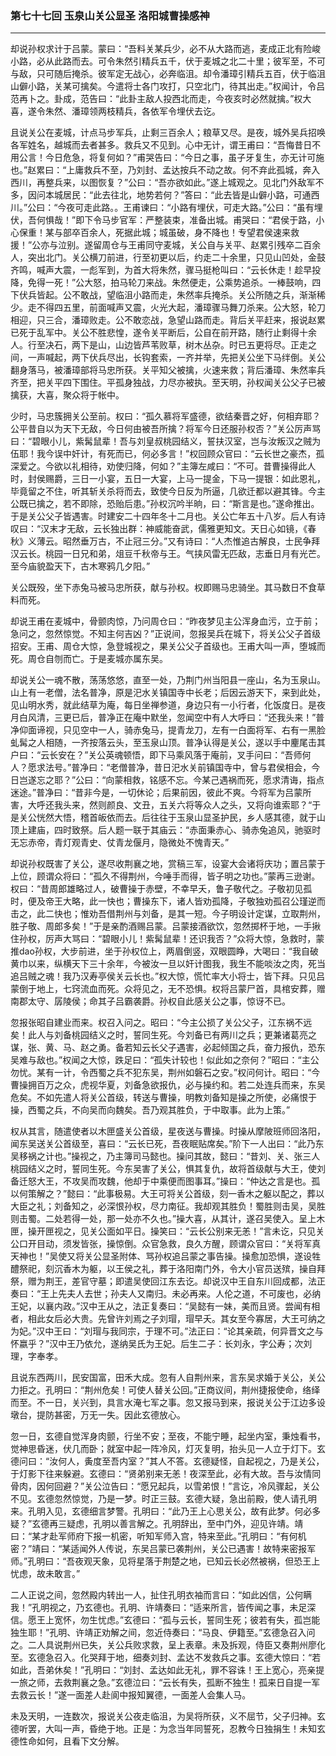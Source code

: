 ### 第七十七回 玉泉山关公显圣 洛阳城曹操感神
---

却说孙权求计于吕蒙。蒙曰：“吾料关某兵少，必不从大路而逃，麦成正北有险峻小路，必从此路而去。可令朱然引精兵五千，伏于麦城之北二十里；彼军至，不可与敌，只可随后掩杀。彼军定无战心，必奔临沮。却令潘璋引精兵五百，伏于临沮山僻小路，关某可擒矣。今遣将士各门攻打，只空北门，待其出走。”权闻计，令吕范再卜之。卦成，范告曰：“此卦主敌人投西北而走，今夜亥时必然就擒。”权大喜，遂令朱然、潘璋领两枝精兵，各依军令埋伏去讫。  

且说关公在麦城，计点马步军兵，止剩三百余人；粮草又尽。是夜，城外吴兵招唤各军姓名，越城而去者甚多。救兵又不见到。心中无计，谓王甫曰：“吾悔昔日不用公言！今日危急，将复何如？”甫哭告曰：“今日之事，虽子牙复生，亦无计可施也。”赵累曰：“上庸救兵不至，乃刘封、孟达按兵不动之故。何不弃此孤城，奔入西川，再整兵来，以图恢复？”公曰：“吾亦欲如此。”遂上城观之。见北门外敌军不多，因问本城居民：“此去往北，地势若何？”答曰：“此去皆是山僻小路，可通西川。”公曰：“今夜可走此路。。王甫谏曰：“小路有埋伏，可走大路。”公曰：“虽有埋伏，吾何惧哉！”即下令马步官军：严整装束，准备出城。甫哭曰：“君侯于路，小心保重！某与部卒百余人，死据此城；城虽破，身不降也！专望君侯速来救援！”公亦与泣别。遂留周仓与王甫同守麦城，关公自与关平、赵累引残卒二百余人，突出北门。关公横刀前进，行至初更以后，约走二十余里，只见山凹处，金鼓齐鸣，喊声大震，一彪军到，为首大将朱然，骤马挺枪叫曰：“云长休走！趁早投降，免得一死！”公大怒，拍马轮刀来战。朱然便走，公乘势追杀。一棒鼓响，四下伏兵皆起。公不敢战，望临沮小路而走，朱然率兵掩杀。关公所随之兵，渐渐稀少。走不得四五里，前面喊声又震，火光大起，潘璋骤马舞刀杀来。公大怒，轮刀相迎，只三合，潘璋败走。公不敢恋战，急望山路而走。背后关平赶来，报说赵累已死于乱军中。关公不胜悲惶，遂令关平断后，公自在前开路，随行止剩得十余人。行至决石，两下是山，山边皆芦苇败草，树木丛杂。时已五更将尽。正走之间，一声喊起，两下伏兵尽出，长钩套索，一齐并举，先把关公坐下马绊倒。关公翻身落马，被潘璋部将马忠所获。关平知父被擒，火速来救；背后潘璋、朱然率兵齐至，把关平四下围住。平孤身独战，力尽亦被执。至天明，孙权闻关公父子已被擒获，大喜，聚众将于帐中。  

少时，马忠簇拥关公至前。权曰：“孤久慕将军盛德，欲结秦晋之好，何相弃耶？公平昔自以为天下无敌，今日何由被吾所擒？将军今日还服孙权否？”关公厉声骂曰：“碧眼小儿，紫髯鼠辈！吾与刘皇叔桃园结义，誓扶汉室，岂与汝叛汉之贼为伍耶！我今误中奸计，有死而已，何必多言！”权回顾众官曰：“云长世之豪杰，孤深爱之。今欲以礼相待，劝使归降，何如？”主簿左咸曰：“不可。昔曹操得此人时，封侯赐爵，三日一小宴，五日一大宴，上马一提金，下马一提银：如此恩礼，毕竟留之不住，听其斩关杀将而去，致使今日反为所逼，几欲迁都以避其锋。今主公既已擒之，若不即除，恐贻后患。”孙权沉吟半晌，曰：“斯言是也。”遂命推出。于是关公父子皆遇害。时建安二十四年冬十二月也。关公亡年五十八岁。后人有诗叹曰：“汉末才无敌，云长独出群：神威能奋武，儒雅更知文。天日心如镜，《春秋》义薄云。昭然垂万古，不止冠三分。”又有诗曰：“人杰惟追古解良，士民争拜汉云长。桃园一日兄和弟，俎豆千秋帝与王。气挟风雷无匹敌，志垂日月有光芒。至今庙貌盈天下，古木寒鸦几夕阳。”  

关公既殁，坐下赤兔马被马忠所获，献与孙权。权即赐马忠骑坐。其马数日不食草料而死。  

却说王甫在麦城中，骨颤肉惊，乃问周仓曰：“昨夜梦见主公浑身血污，立于前；急问之，忽然惊觉。不知主何吉凶？”正说间，忽报吴兵在城下，将关公父子首级招安。王甫、周仓大惊，急登城视之，果关公父子首级也。王甫大叫一声，堕城而死。周仓自刎而亡。于是麦城亦属东吴。  

却说关公一魂不散，荡荡悠悠，直至一处，乃荆门州当阳县一座山，名为玉泉山。山上有一老僧，法名普净，原是汜水关镇国寺中长老；后因云游天下，来到此处，见山明水秀，就此结草为庵，每日坐禅参道，身边只有一小行者，化饭度日。是夜月白风清，三更已后，普净正在庵中默坐，忽闻空中有人大呼曰：“还我头来！”普净仰面谛视，只见空中一人，骑赤兔马，提青龙刀，左有一白面将军、右有一黑脸虬髯之人相随，一齐按落云头，至玉泉山顶。普净认得是关公，遂以手中麈尾击其户曰：“云长安在？”关公英魂顿悟，即下马乘风落于庵前，叉手问曰：“吾师何人？愿求法号。”普净曰：“老僧普净，昔日汜水关前镇国寺中，曾与君侯相会，今日岂遂忘之耶？”公曰：“向蒙相救，铭感不忘。今某己遇祸而死，愿求清诲，指点迷途。”普净曰：“昔非今是，一切休论；后果前因，彼此不爽。今将军为吕蒙所害，大呼还我头来，然则颜良、文丑，五关六将等众人之头，又将向谁索耶？“于是关公恍然大悟，稽首皈依而去。后往往于玉泉山显圣护民，乡人感其德，就于山顶上建庙，四时致祭。后人题一联于其庙云：“赤面秉赤心、骑赤兔追风，驰驱时无忘赤帝，青灯观青史、仗青龙偃月，隐微处不愧青天。”  

却说孙权既害了关公，遂尽收荆襄之地，赏稿三军，设宴大会诸将庆功；置吕蒙于上位，顾谓众将曰：“孤久不得荆州，今唾手而得，皆子明之功也。”蒙再三逊谢。权曰：“昔周郎雄略过人，破曹操于赤壁，不幸早夭，鲁子敬代之。子敬初见孤时，便及帝王大略，此一快也；曹操东下，诸人皆劝孤降，子敬独劝孤召公瑾逆而击之，此二快也；惟劝吾借荆州与刘备，是其一短。今子明设计定谋，立取荆州，胜子敬、周郎多矣！”于是亲酌酒赐吕蒙。吕蒙接酒欲饮，忽然掷杯于地，一手揪住孙权，厉声大骂曰：“碧眼小儿！紫髯鼠辈！还识我否？”众将大惊，急救时，蒙推dao孙权，大步前进，坐于孙权位上，两眉倒竖，双眼圆睁，大喝曰：“我自破黄巾以来，纵横天下三十余年，今被汝一旦以奸计图我，我生不能啖汝之肉，死当追吕贼之魂！我乃汉寿亭侯关云长也。”权大惊，慌忙率大小将士，皆下拜。只见吕蒙倒于地上，七窍流血而死。众将见之，无不恐惧。权将吕蒙尸首，具棺安葬，赠南郡太守、孱陵侯；命其子吕霸袭爵。孙权自此感关公之事，惊讶不已。  

忽报张昭自建业而来。权召入问之。昭曰：“今主公损了关公父子，江东祸不远矣！此人与刘备桃园结义之时，誓同生死。今刘备已有两川之兵；更兼诸葛亮之谋，张、黄、马、赵之勇。备若知云长父子遇害，必起倾国之兵，奋力报仇，恐东吴难与敌也。”权闻之大惊，跌足曰：“孤失计较也！似此如之奈何？”昭曰：“主公勿忧。某有一计，令西蜀之兵不犯东吴，荆州如磐石之安。”权问何计。昭曰：“今曹操拥百万之众，虎视华夏，刘备急欲报仇，必与操约和。若二处连兵而来，东吴危矣。不如先遣人将关公首级，转送与曹操，明教刘备知是操之所使，必痛恨于操，西蜀之兵，不向吴而向魏矣。吾乃观其胜负，于中取事。此为上策。”  

权从其言，随遣使者以木匣盛关公首级，星夜送与曹操。时操从摩陂班师回洛阳，闻东吴送关公首级至，喜曰：“云长已死，吾夜眠贴席矣。”阶下一人出曰：“此乃东吴移祸之计也。”操视之，乃主簿司马懿也。操问其故，懿曰：“昔刘、关、张三人桃园结义之时，誓同生死。今东吴害了关公，惧其复仇，故将首级献与大王，使刘备迁怒大王，不攻吴而攻魏，他却于中乘便而图事耳。”操曰：“仲达之言是也。孤以何策解之？”懿曰：“此事极易。大王可将关公首级，刻一香木之躯以配之，葬以大臣之礼；刘备知之，必深恨孙权，尽力南征。我却观其胜负！蜀胜则击吴，吴胜则击蜀。二处若得一处，那一处亦不久也。”操大喜，从其计，遂召吴使入。呈上木匣，操开匣视之，见关公面如平日。操笑曰：“云长公别来无恙！”言未讫，只见关公口开目动，须发皆张，操惊倒。众官急救，良久方醒，顾谓众官曰：“关将军真天神也！”吴使又将关公显圣附体、骂孙权追吕蒙之事告操。操愈加恐惧，遂设牲醴祭祀，刻沉香木为躯，以王侯之礼，葬于洛阳南门外，令大小官员送殡，操自拜祭，赠为荆王，差官守墓；即遣吴使回江东去讫。却说汉中王自东川回成都，法正奏曰：“王上先夫人去世；孙夫人又南归。未必再来。人伦之道，不可废也，必纳王妃，以襄内政。”汉中王从之，法正复奏曰：“吴懿有一妹，美而且贤。尝闻有相者，相此女后必大贵。先曾许刘焉之子刘瑁，瑁早夭。其女至今寡居，大王可纳之为妃。”汉中王曰：“刘瑁与我同宗，于理不可。”法正曰：“论其亲疏，何异晋文之与怀嬴乎？”汉中王乃依允，遂纳吴氏为王妃。后生二子：长刘永，字公寿；次刘理，字奉孝。  

且说东西两川，民安国富，田禾大成。忽有人自荆州来，言东吴求婚于关公，关公力拒之。孔明曰：“荆州危矣！可使人替关公回。”正商议间，荆州捷报使命，络绎而至。不一日，关兴到，具言水淹七军之事。忽又报马到来，报说关公于江边多设墩台，提防甚密，万无一失。因此玄德放心。  

忽一日，玄德自觉浑身肉颤，行坐不安；至夜，不能宁睡，起坐内室，秉烛看书，觉神思昏迷，伏几而卧；就室中起一阵冷风，灯灭复明，抬头见一人立于灯下。玄德问曰：“汝何人，夤度至吾内室？”其人不答。玄德疑怪，自起视之，乃是关公，于灯影下往来躲避。玄德曰：“贤弟别来无恙！夜深至此，必有大故。吾与汝情同骨肉，因何回避？”关公泣告曰：“愿兄起兵，以雪弟恨！”言讫，冷风骤起，关公不见。玄德忽然惊觉，乃是一梦。时正三鼓。玄德大疑，急出前殿，使人请孔明来。孔明入见，玄德细言梦警。孔明曰：“此乃王上心思关公，故有此梦。何必多疑？”玄德再三疑虑，孔明以善言解之。孔明辞出，至中门外，迎见许靖。靖曰：“某才赴军师府下报一机密，听知军师入宫，特来至此。”孔明曰：“有何机密？”靖曰：“某适闻外人传说，东吴吕蒙已袭荆州，关公已遇害！故特来密报军师。”孔明曰：“吾夜观天象，见将星落于荆楚之地，已知云长必然被祸，但恐王上忧虑，故未敢言。”  

二人正说之间，忽然殿内转出一人，扯住孔明衣袖而言曰：“如此凶信，公何瞒我！”孔明视之，乃玄德也。孔明、许靖奏曰：“适来所言，皆传闻之事，未足深信。愿王上宽怀，勿生忧虑。”玄德曰：“孤与云长，誓同生死；彼若有失，孤岂能独生耶！”孔明、许靖正劝解之间，忽近侍奏曰：“马良、伊籍至。”玄德急召入问之。二人具说荆州已失，关公兵败求救，呈上表章。未及拆观，侍臣又奏荆州廖化至。玄德急召入。化哭拜于地，细奏刘封、孟达不发救兵之事。玄德大惊曰：“若如此，吾弟休矣！”孔明曰：“刘封、孟达如此无礼，罪不容诛！王上宽心，亮亲提一旅之师，去救荆襄之急。”玄德泣曰：“云长有失，孤断不独生！孤来日自提一军去救云长！”遂一面差人赴阆中报知翼德，一面差人会集人马。  

未及天明，一连数次，报说关公夜走临沮，为吴将所获，义不屈节，父子归神。玄德听罢，大叫一声，昏绝于地。正是：为念当年同誓死，忍教今日独捐生！未知玄德性命如何，且看下文分解。  
